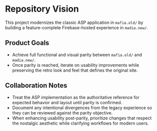# Repository Vision

This project modernizes the classic ASP application in `mafia.old/` by building a feature-complete Firebase-hosted experience in `madia.new/`.

## Product Goals
- Achieve full functional and visual parity between `mafia.old/` and `madia.new/`.
- Once parity is reached, iterate on usability improvements while preserving the retro look and feel that defines the original site.

## Collaboration Notes
- Treat the ASP implementation as the authoritative reference for expected behavior and layout until parity is confirmed.
- Document any intentional divergences from the legacy experience so they can be reviewed against the parity objective.
- When enhancing usability post-parity, prioritize changes that respect the nostalgic aesthetic while clarifying workflows for modern users.

